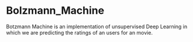 # Bolzmann_Machine
Botzmann Machine is an implementation of unsupervised Deep Learning in which we are predicting the ratings of an users for an movie. 

